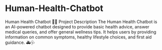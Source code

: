 # Human-Health-Chatbot
Human Health Chatbot 🤖💙 Project Description The Human Health Chatbot is an AI-powered chatbot designed to provide basic health advice, answer medical queries, and offer general wellness tips. It helps users by providing information on common symptoms, healthy lifestyle choices, and first aid guidance. 🚑🩺
